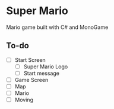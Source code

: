# Super Mario

Mario game built with C# and MonoGame

## To-do

- [ ] Start Screen
    - [ ] Super Mario Logo
    - [ ] Start message
- [ ] Game Screen
- [ ] Map
- [ ] Mario
- [ ] Moving
